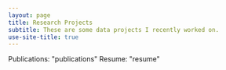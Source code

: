 ```yaml
---
layout: page
title: Research Projects
subtitle: These are some data projects I recently worked on.
use-site-title: true
---
```


Publications: "publications"
Resume: "resume"
